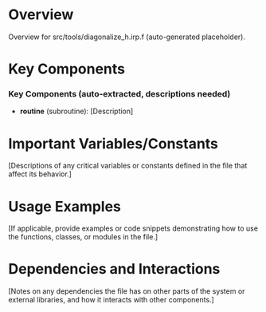 # Overview

Overview for src/tools/diagonalize_h.irp.f (auto-generated placeholder).

# Key Components

### Key Components (auto-extracted, descriptions needed)
- **routine** (subroutine): [Description]

# Important Variables/Constants

[Descriptions of any critical variables or constants defined in the file that affect its behavior.]

# Usage Examples

[If applicable, provide examples or code snippets demonstrating how to use the functions, classes, or modules in the file.]

# Dependencies and Interactions

[Notes on any dependencies the file has on other parts of the system or external libraries, and how it interacts with other components.]
